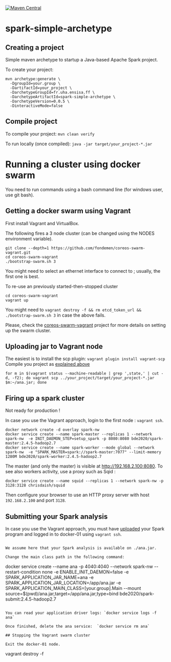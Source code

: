 [![Maven Central](https://img.shields.io/maven-central/v/fr.uha.ensisa.ff/spark-simple-archetype.svg)](http://search.maven.org/#search%7Cga%7C1%7Cg%3A%22fr.uha.ensisa.ff%22%20AND%20a%3A%22spark-simple-archetype%22)

# spark-simple-archetype

## Creating a project

Simple maven archetype to startup a Java-based Apache Spark project.

To create your project:

```
mvn archetype:generate \
  -DgroupId=your.group \
  -DartifactId=your_project \
  -DarchetypeGroupId=fr.uha.ensisa.ff \
  -DarchetypeArtifactId=spark-simple-archetype \
  -DarchetypeVersion=0.0.5 \
  -DinteractiveMode=false
```

## Compile project

To compile your project: `mvn clean verify`

To run locally (once compiled): `java -jar target/your_project-*.jar`

# Running a cluster using docker swarm

You need to run commands using a bash command line (for windows user, use git bash).

## Getting a docker swarm using Vagrant

First install Vagrant and VirtualBox.

The following fires a 3 node cluster (can be changed using the NODES environment variable).

```
git clone --depth=1 https://github.com/fondemen/coreos-swarm-vagrant.git
cd coreos-swarm-vagrant
./bootstrap-swarm.sh 3
```
You might need to select an ethernet interface to connect to ; usually, the first one is best.

To re-use an previously started-then-stopped cluster

```
cd coreos-swarm-vagrant
vagrant up
```
You might need to `vagrant destroy -f && rm etcd_token_url && ./bootstrap-swarm.sh 3` in case the above fails.

Please, check the [coreos-swarm-vagrant](https://github.com/fondemen/coreos-swarm-vagrant) project for more details on setting up the swarm cluster.

## Uploading jar to Vagrant node

The easiest is to install the scp plugin: `vagrant plugin install vagrant-scp`
Compile you project as [explained above](#compile-project)

```
for m in $(vagrant status --machine-readable | grep ',state,' | cut -d, -f2); do vagrant scp ../your_project/target/your_project-*.jar $m:~/ana.jar; done
```

## Firing up a spark cluster

Not ready for production !

In case you use the Vagrant approach, login to the first node : `vagrant ssh`.

```
docker network create -d overlay spark-nw
docker service create --name spark-master --replicas 1 --network spark-nw  -e INIT_DAEMON_STEP=setup_spark -p 8080:8080 bde2020/spark-master:2.4.5-hadoop2.7
docker service create --name spark-worker --mode global --network spark-nw  -e "SPARK_MASTER=spark://spark-master:7077" --limit-memory 1280M bde2020/spark-worker:2.4.5-hadoop2.7
```

The master (and only the master) is visible at http://192.168.2.100:8080.
To see also workers activity, use a proxy such as Sqid :

```
docker service create --name squid --replicas 1 --network spark-nw -p 3128:3128 chrisdaish/squid
```

Then configure your browser to use an HTTP proxy server with host `192.168.2.100` and port `3128`.

## Submitting your Spark analysis

In case you use the Vagrant approach, you must have [uploaded](#uploading-jar-to-vagrant-node) your Spark program and logged in to docker-01 using `vagrant ssh`.
```

We assume here that your Spark analysis is available on ./ana.jar.

Change the main class path in the following command:

```
docker service create --name ana -p 4040:4040 --network spark-nw --restart-condition none -e ENABLE_INIT_DAEMON=false -e SPARK_APPLICATION_JAR_NAME=ana -e SPARK_APPLICATION_JAR_LOCATION=/app/ana.jar -e SPARK_APPLICATION_MAIN_CLASS=[your.group].Main --mount source=$(pwd)/ana.jar,target=/app/ana.jar,type=bind bde2020/spark-submit:2.4.5-hadoop2.7
```

You can read your application driver logs: `docker service logs -f ana`

Once finished, delete the ana service:  `docker service rm ana`

## Stopping the Vagrant swarm cluster

Exit the docker-01 node.

```
vagrant destroy -f
```

